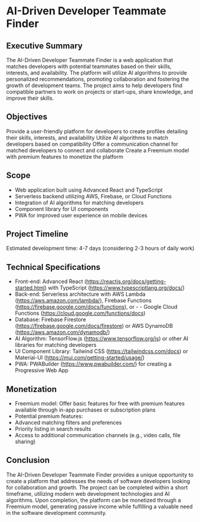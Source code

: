 # AI-Driven Developer Teammate Finder

## Executive Summary
The AI-Driven Developer Teammate Finder is a web application that matches developers with potential teammates based on their skills, interests, and availability. The platform will utilize AI algorithms to provide personalized recommendations, promoting collaboration and fostering the growth of development teams. The project aims to help developers find compatible partners to work on projects or start-ups, share knowledge, and improve their skills.

## Objectives
Provide a user-friendly platform for developers to create profiles detailing their skills, interests, and availability
Utilize AI algorithms to match developers based on compatibility
Offer a communication channel for matched developers to connect and collaborate
Create a Freemium model with premium features to monetize the platform

## Scope
- Web application built using Advanced React and TypeScript
- Serverless backend utilizing AWS, Firebase, or Cloud Functions
- Integration of AI algorithms for matching developers
- Component library for UI components
- PWA for improved user experience on mobile devices

## Project Timeline
Estimated development time: 4-7 days (considering 2-3 hours of daily work)

## Technical Specifications
- Front-end: Advanced React (https://reactjs.org/docs/getting-started.html) with TypeScript (https://www.typescriptlang.org/docs/)
- Back-end: Serverless architecture with AWS Lambda (https://aws.amazon.com/lambda/), Firebase Functions (https://firebase.google.com/docs/functions), or - - Google Cloud Functions (https://cloud.google.com/functions/docs)
- Database: Firebase Firestore (https://firebase.google.com/docs/firestore) or AWS DynamoDB (https://aws.amazon.com/dynamodb/)
- AI Algorithm: TensorFlow.js (https://www.tensorflow.org/js) or other AI libraries for matching developers
- UI Component Library: Tailwind CSS (https://tailwindcss.com/docs) or Material-UI (https://mui.com/getting-started/usage/)
- PWA: PWABuilder (https://www.pwabuilder.com/) for creating a Progressive Web App

## Monetization
- Freemium model: Offer basic features for free with premium features available through in-app purchases or subscription plans
- Potential premium features:
- Advanced matching filters and preferences
- Priority listing in search results
- Access to additional communication channels (e.g., video calls, file sharing)

## Conclusion
The AI-Driven Developer Teammate Finder provides a unique opportunity to create a platform that addresses the needs of software developers looking for collaboration and growth. The project can be completed within a short timeframe, utilizing modern web development technologies and AI algorithms. Upon completion, the platform can be monetized through a Freemium model, generating passive income while fulfilling a valuable need in the software development community.
